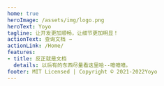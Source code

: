 ```yaml
---
home: true
heroImage: /assets/img/logo.png
heroText: Yoyo
tagline: 让开发更加顺畅，让细节更加明显！
actionText: 查询文档 →
actionLink: /Home/
features:
- title: 反正就是文档
  details: 以后有的东西尽量看这里哈--噫噫噫。
footer: MIT Licensed | Copyright © 2021-2022Yoyo
---
```


